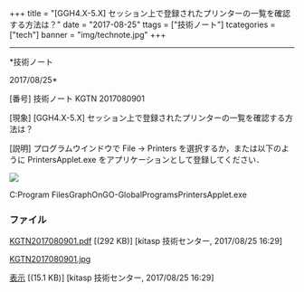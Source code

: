 ﻿+++
title = "[GGH4.X-5.X] セッション上で登録されたプリンターの一覧を確認する方法は？"
date = "2017-08-25"
ttags = ["技術ノート"]
tcategories = ["tech"]
banner = "img/technote.jpg"
+++

-----------------------------------------------------------------------------------------------------------------------------

*技術ノート

2017/08/25*


[番号]
技術ノート KGTN 2017080901

[現象]
[GGH4.X-5.X]
セッション上で登録されたプリンターの一覧を確認する方法は？

[説明]
プログラムウインドウで File → Printers を選択するか，または以下のように
PrintersApplet.exe をアプリケーションとして登録してください．

![](http://techreport.kitasp.net/attachments/download/3773/KGTN2017080901.jpg)

C:Program FilesGraphOnGO-GlobalProgramsPrintersApplet.exe


### ファイル

 
 


[KGTN2017080901.pdf](http://techreport.kitasp.net/attachments/download/3772/KGTN2017080901.pdf)
 [(292 KB)] [kitasp 技術センター, 2017/08/25
16:29]

[KGTN2017080901.jpg](http://techreport.kitasp.net/attachments/download/3773/KGTN2017080901.jpg)

[表示](http://techreport.kitasp.net/attachments/3773/KGTN2017080901.jpg "表示")
 [(15.1 KB)] [kitasp 技術センター, 2017/08/25
16:29]


 


 

